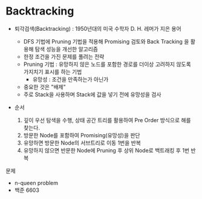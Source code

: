 #  Backtracking

- 퇴각검색(Backtracking) : 1950년대의 미국 수학자 D. H. 레머가 지은 용어

  - DFS 기법에 Pruning 기법을 적용해 Promising 검토와 Back Tracking 을 활용해 탐색 성능을 개선한 알고리즘
  - 한정 조건을 가진 문제를 풀려는 전략
  - Pruning 기법 : 유망하지 않은 노드를 포함한 경로를 더이상 고려하지 않도록 가지치기 표시를 하는 기법
    - 유망성 : 조건을 만족하는가 아닌가 
  - 중요한 것은 "배제"
  - 주로 Stack을 사용하며 Stack에 값을 넣기 전에 유망성을 검사

- 순서

  1. 깊이 우선 탐색을 수행, 상태 공간 트리를 활용하여 Pre Order 방식으로 해를 찾는다.
  2. 방문한 Node를 포함하여 Promising(유망성)을 판단
  3. 유망하면 방문한 Node의 서브트리로 이동 1번을 반복
  4. 유망하지 않으면 반문한 Node에 Pruning 후 상위 Node로 백트래킹 후 1번 반복

  

문제 

- n-queen problem
- 백준 6603

